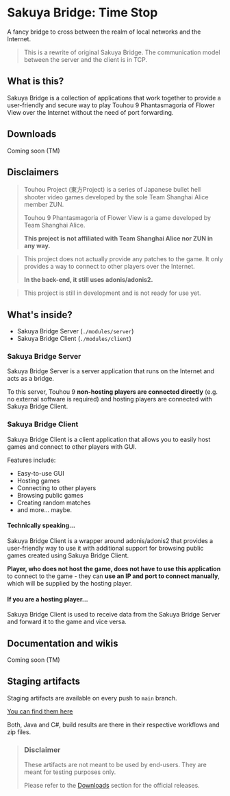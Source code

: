 # Sakuya Bridge: Time Stop

A fancy bridge to cross between the realm of local networks and the Internet.

> This is a rewrite of original Sakuya Bridge. The communication model between the server and the client is in TCP.

## What is this?

Sakuya Bridge is a collection of applications that work together to provide a user-friendly
and secure way to play Touhou 9 Phantasmagoria of Flower View over the Internet without
the need of port forwarding.

## Downloads
Coming soon (TM)

## Disclaimers

> Touhou Project (東方Project) is a series of Japanese bullet hell shooter video games developed
> by the sole Team Shanghai Alice member ZUN.
>
> Touhou 9 Phantasmagoria of Flower View is a game developed by Team Shanghai Alice.
>
> **This project is not affiliated with Team Shanghai Alice nor ZUN in any way.**

> This project does not actually provide any patches to the game.
> It only provides a way to connect to other players over the Internet.
>
> **In the back-end, it still uses adonis/adonis2.**

> This project is still in development and is not ready for use yet.

## What's inside?
- Sakuya Bridge Server (`./modules/server`)
- Sakuya Bridge Client (`./modules/client`)

### Sakuya Bridge Server
Sakuya Bridge Server is a server application that runs on the Internet and acts as a bridge.

To this server, Touhou 9 **non-hosting players are connected directly** (e.g. no external software is required)
and hosting players are connected with Sakuya Bridge Client.

### Sakuya Bridge Client
Sakuya Bridge Client is a client application that allows you to easily host games and connect to other players with GUI.

Features include:
- Easy-to-use GUI
- Hosting games
- Connecting to other players
- Browsing public games
- Creating random matches
- and more... maybe.

#### Technically speaking...
Sakuya Bridge Client is a wrapper around adonis/adonis2 that provides a user-friendly way to use it
with additional support for browsing public games created using Sakuya Bridge Client.

**Player, who does not host the game, does not have to use this application** to connect to the game - they can **use
an IP and port to connect manually**, which will be supplied by the hosting player.

#### If you are a hosting player...
Sakuya Bridge Client is used to receive data from the Sakuya Bridge Server
and forward it to the game and vice versa.

## Documentation and wikis
Coming soon (TM)

## Staging artifacts
Staging artifacts are available on every push to `main` branch.

[You can find them here](https://github.com/lilmayu/sakuya-bridge-time-stop/actions)

Both, Java and C#, build results are there in their respective workflows and zip files.

> ### Disclaimer
> These artifacts are not meant to be used by end-users. They are meant for testing purposes only.
>
> Please refer to the [Downloads](#downloads) section for the official releases.